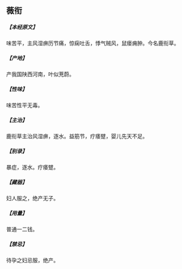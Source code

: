 ## 薇衔

##### 【本经原文】
味苦平，主风湿痹历节痛，惊痫吐舌，悸气贼风，鼠瘘痈肿。今名鹿衔草。
##### 【产地】
产我国陕西河南，叶似茺蔚。
##### 【性味】
味苦性平无毒。
##### 【主治】
鹿衔草主治风湿痹，逐水。益筋节，疗痿躄，婴儿先天不足。
##### 【别录】
暴症，逐水。疗痿躄。
##### 【藏器】
妇人服之，绝产无子。
##### 【用量】
普通一二钱。
##### 【禁忌】
待孕之妇忌服，绝产。